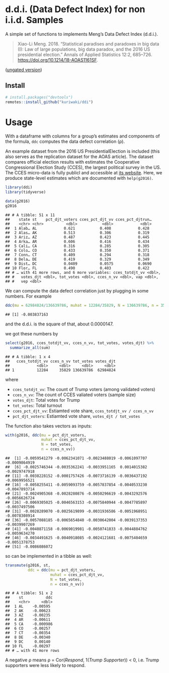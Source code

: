 d.d.i. (Data Defect Index) for non i.i.d. Samples
================

A simple set of functions to implements Meng’s Data Defect Index
(d.d.i.).

> Xiao-Li Meng. 2018. “Statistical paradises and paradoxes in big data
> (I): Law of large populations, big data paradox, and the 2016 US
> presidential election.” Annals of Applied Statistics 12:2, 685–726.
> <https://doi.org/10.1214/18-AOAS1161SF>.

([ungated
version](https://statistics.fas.harvard.edu/files/statistics-2/files/statistical_paradises_and_paradoxes.pdf))

## Install

``` r
# install.packages("devtools")
remotes::install_github("kuriwaki/ddi")
```

# Usage

With a dataframe with columns for a group’s estimates and components of
the formula, `ddc` computes the data defect correlation (ρ).

An example dataset from the 2016 US PresidentialElection is included
(this also serves as the replication dataset for the AOAS article). The
dataset compares official election results with estimates the
Cooperative Congressional Election Study (CCES), the largest political
survey in the US. The CCES micro-data is fully publicl and accessible at
[its website](https://cces.gov.harvard.edu/). Here, we produce
state-level estimates which are documented with `help(g2016)`.

``` r
library(ddi)
library(tidyverse)

data(g2016)
g2016
```

    ## # A tibble: 51 x 11
    ##    state st    pct_djt_voters cces_pct_djt_vv cces_pct_djtrun…
    ##    <chr> <chr>          <dbl>           <dbl>            <dbl>
    ##  1 Alab… AL            0.621           0.408            0.428 
    ##  2 Alas… AK            0.513           0.306            0.319 
    ##  3 Ariz… AZ            0.487           0.423            0.445 
    ##  4 Arka… AR            0.606           0.416            0.434 
    ##  5 Cali… CA            0.316           0.285            0.305 
    ##  6 Colo… CO            0.433           0.350            0.371 
    ##  7 Conn… CT            0.409           0.294            0.318 
    ##  8 Dela… DE            0.419           0.329            0.349 
    ##  9 Dist… DC            0.0409          0.0575           0.0690
    ## 10 Flor… FL            0.490           0.403            0.422 
    ## # … with 41 more rows, and 6 more variables: cces_totdjt_vv <dbl>,
    ## #   votes_djt <dbl>, tot_votes <dbl>, cces_n_vv <dbl>, vap <dbl>,
    ## #   vep <dbl>

We can compute the data defect correlation just by plugging in some
numbers. For
example

``` r
ddc(mu = 62984824/136639786, muhat = 12284/35829, N = 136639786, n = 35829)
```

    ## [1] -0.003837163

and the d.d.i. is the square of that, about 0.0000147.

we got these numbers by

``` r
select(g2016, cces_totdjt_vv, cces_n_vv, tot_votes, votes_djt) %>%
  summarize_all(sum)
```

    ## # A tibble: 1 x 4
    ##   cces_totdjt_vv cces_n_vv tot_votes votes_djt
    ##            <dbl>     <dbl>     <dbl>     <dbl>
    ## 1          12284     35829 136639786  62984824

where

  - `cces_totdjt_vv`: The count of Trump voters (among validated voters)
  - `cces_n_vv`: The count of CCES valiated voters (sample size)
  - `votes_djt`: Total votes for Trump
  - `tot_votes`: Total turnout
  - `cces_pct_djt_vv`: Estiamted vote share, `cces_totdjt_vv /
    cces_n_vv`
  - `pct_djt_voters`: Estiamted vote share, `votes_djt / tot_votes`

The function also takes vectors as inputs:

``` r
with(g2016, ddc(mu = pct_djt_voters,
                muhat = cces_pct_djt_vv, 
                N = tot_votes, 
                n = cces_n_vv))
```

    ##  [1] -0.0059541279 -0.0062341071 -0.0023488019 -0.0061097707 -0.0009864919
    ##  [6] -0.0025746344 -0.0035362241 -0.0033951165  0.0014015382 -0.0029747918
    ## [11] -0.0038228152 -0.0001757426 -0.0073716139 -0.0036437192 -0.0069956521
    ## [16] -0.0058255411 -0.0059093759 -0.0057837854 -0.0040533230 -0.0047893714
    ## [21] -0.0024905368 -0.0028280876 -0.0050296619 -0.0043292576 -0.0056626724
    ## [26] -0.0069305025 -0.0046563153 -0.0075840944 -0.0047785897 -0.0037497506
    ## [31] -0.0028289070 -0.0025619899 -0.0031936586 -0.0051968951 -0.0078308914
    ## [36] -0.0057088185 -0.0065654840 -0.0030642004 -0.0039137353 -0.0039907269
    ## [41] -0.0040871158 -0.0069019981 -0.0050741833 -0.0044884762 -0.0059634270
    ## [46] -0.0034491625 -0.0040918085 -0.0024121681 -0.0075404659 -0.0051378753
    ## [51] -0.0086086072

so can be implemented in a tibble as well:

``` r
transmute(g2016, st,
          ddc = ddc(mu = pct_djt_voters, 
                    muhat = cces_pct_djt_vv, 
                    N = tot_votes,
                    n = cces_n_vv))
```

    ## # A tibble: 51 x 2
    ##    st          ddc
    ##    <chr>     <dbl>
    ##  1 AL    -0.00595 
    ##  2 AK    -0.00623 
    ##  3 AZ    -0.00235 
    ##  4 AR    -0.00611 
    ##  5 CA    -0.000986
    ##  6 CO    -0.00257 
    ##  7 CT    -0.00354 
    ##  8 DE    -0.00340 
    ##  9 DC     0.00140 
    ## 10 FL    -0.00297 
    ## # … with 41 more rows

A negative ρ means ρ = Cor(*Respond*, 1(*Trump Supporter*)) \< 0,
i.e. Trump supporters were less likely to respond.

